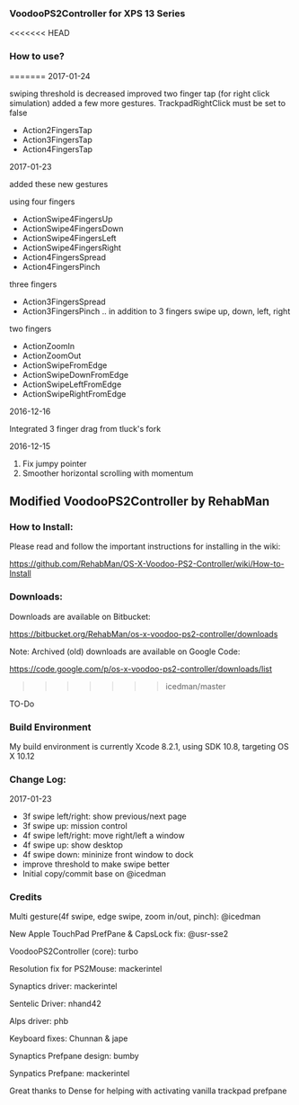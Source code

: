 ### VoodooPS2Controller for XPS 13 Series

<<<<<<< HEAD
### How to use?
=======
2017-01-24

swiping threshold is decreased
improved two finger tap (for right click simulation)
added a few more gestures. TrackpadRightClick must be set to false

* Action2FingersTap
* Action3FingersTap
* Action4FingersTap

2017-01-23

added these new gestures

using four fingers

* ActionSwipe4FingersUp
* ActionSwipe4FingersDown
* ActionSwipe4FingersLeft
* ActionSwipe4FingersRight
* Action4FingersSpread
* Action4FingersPinch

three fingers

* Action3FingersSpread
* Action3FingersPinch
 .. in addition to 3 fingers swipe up, down, left, right

two fingers

* ActionZoomIn
* ActionZoomOut
* ActionSwipeFromEdge
* ActionSwipeDownFromEdge
* ActionSwipeLeftFromEdge
* ActionSwipeRightFromEdge


2016-12-16

Integrated 3 finger drag from tluck's fork

2016-12-15

1. Fix jumpy pointer
2. Smoother horizontal scrolling with momentum

## Modified VoodooPS2Controller by RehabMan


### How to Install:

Please read and follow the important instructions for installing in the wiki:

https://github.com/RehabMan/OS-X-Voodoo-PS2-Controller/wiki/How-to-Install


### Downloads:

Downloads are available on Bitbucket:

https://bitbucket.org/RehabMan/os-x-voodoo-ps2-controller/downloads

Note: Archived (old) downloads are available on Google Code:

https://code.google.com/p/os-x-voodoo-ps2-controller/downloads/list
>>>>>>> icedman/master

TO-Do

### Build Environment

My build environment is currently Xcode 8.2.1, using SDK 10.8, targeting OS X 10.12

### Change Log:

2017-01-23

- 3f swipe left/right: show previous/next page
- 3f swipe up: mission control
- 4f swipe left/right: move right/left a window
- 4f swipe up: show desktop
- 4f swipe down: mininize front window to dock
- improve threshold to make swipe better
- Initial copy/commit base on @icedman


### Credits

Multi gesture(4f swipe, edge swipe, zoom in/out, pinch): @icedman

New Apple TouchPad PrefPane & CapsLock fix: @usr-sse2

VoodooPS2Controller (core): turbo

Resolution fix for PS2Mouse: mackerintel

Synaptics driver: mackerintel

Sentelic Driver: nhand42

Alps driver: phb

Keyboard fixes: Chunnan & jape

Synaptics Prefpane design: bumby

Synpatics Prefpane: mackerintel

Great thanks to Dense for helping with activating vanilla trackpad prefpane
